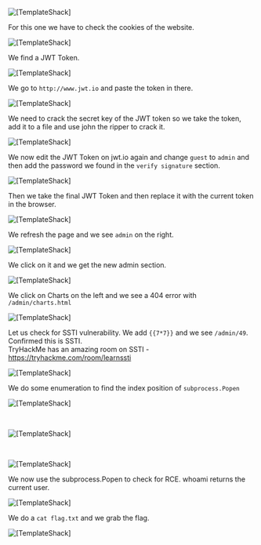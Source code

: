 ![[TemplateShack]](https://github.com/geoffchisnall/CTF-Writeups/blob/main/HacktivityCon/2021/pregame/images/TemplateShack/TemplateShack.png)

For this one we have to check the cookies of the website.

![[TemplateShack]](https://github.com/geoffchisnall/CTF-Writeups/blob/main/HacktivityCon/2021/pregame/images/TemplateShack/page.png)

We find a JWT Token.

![[TemplateShack]](https://github.com/geoffchisnall/CTF-Writeups/blob/main/HacktivityCon/2021/pregame/images/TemplateShack/jwt_token.png)

We go to `http://www.jwt.io` and paste the token in there.

![[TemplateShack]](https://github.com/geoffchisnall/CTF-Writeups/blob/main/HacktivityCon/2021/pregame/images/TemplateShack/jwt_token1.png)

We need to crack the secret key of the JWT token so we take the token, add it to a file and use john the ripper to crack it.

![[TemplateShack]](https://github.com/geoffchisnall/CTF-Writeups/blob/main/HacktivityCon/2021/pregame/images/TemplateShack/jwt_token2.png)

We now edit the  JWT Token on jwt.io again and change `guest` to `admin` and then add the password we found in the `verify signature` section.

![[TemplateShack]](https://github.com/geoffchisnall/CTF-Writeups/blob/main/HacktivityCon/2021/pregame/images/TemplateShack/jwt_token3.png)

Then we take the final JWT Token and then replace it with the current token in the browser.

![[TemplateShack]](https://github.com/geoffchisnall/CTF-Writeups/blob/main/HacktivityCon/2021/pregame/images/TemplateShack/jwt_token4.png)

We refresh the page and we see `admin` on the right.

![[TemplateShack]](https://github.com/geoffchisnall/CTF-Writeups/blob/main/HacktivityCon/2021/pregame/images/TemplateShack/admin_login.png)

We click on it and we get the new admin section.

![[TemplateShack]](https://github.com/geoffchisnall/CTF-Writeups/blob/main/HacktivityCon/2021/pregame/images/TemplateShack/sb_admin.png)

We click on Charts on the left and we see a 404 error with `/admin/charts.html`

![[TemplateShack]](https://github.com/geoffchisnall/CTF-Writeups/blob/main/HacktivityCon/2021/pregame/images/TemplateShack/sb_search.png)

Let us check for SSTI vulnerability. We add `{{7*7}}` and we see `/admin/49`. Confirmed this is SSTI.
<br>
TryHackMe has an amazing room on SSTI - https://tryhackme.com/room/learnssti

![[TemplateShack]](https://github.com/geoffchisnall/CTF-Writeups/blob/main/HacktivityCon/2021/pregame/images/TemplateShack/SSTI1.png)

We do some enumeration to find the index position of `subprocess.Popen`

![[TemplateShack]](https://github.com/geoffchisnall/CTF-Writeups/blob/main/HacktivityCon/2021/pregame/images/TemplateShack/SSTI2.png)

<br>

![[TemplateShack]](https://github.com/geoffchisnall/CTF-Writeups/blob/main/HacktivityCon/2021/pregame/images/TemplateShack/SSTI3.png)

<br>

![[TemplateShack]](https://github.com/geoffchisnall/CTF-Writeups/blob/main/HacktivityCon/2021/pregame/images/TemplateShack/SSTI4.png)

We now use the subprocess.Popen to check for RCE. whoami returns the current user.

![[TemplateShack]](https://github.com/geoffchisnall/CTF-Writeups/blob/main/HacktivityCon/2021/pregame/images/TemplateShack/SSTI5.png)

We do a `cat flag.txt` and we grab the flag.


![[TemplateShack]](https://github.com/geoffchisnall/CTF-Writeups/blob/main/HacktivityCon/2021/pregame/images/TemplateShack/SSTI6.png)

